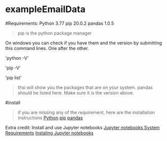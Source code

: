 # exampleEmailData

#Requirements: 
Python 3.77
pip 20.0.2
pandas 1.0.5

>pip is the python package manager 

On windows you can check if you have them and the version 
by submitting this command lines. One after the other. 

'python -V'

'pip -V'

'pip list'
>thsi will show you the packages that are on your system. pandas should be listed here. Make sure it is the  version above. 

#install 
>if you are missing any of the requirement, here are the installation instructions
[Python](https://www.python.org/downloads/)
[pip](https://pip.pypa.io/en/stable/installing/)
[pandas](https://pandas.pydata.org/pandas-docs/stable/getting_started/install.html#installing-from-pypi)


Extra credit:
Install and use Jupyter notebooks 
[Jupyter notebooks System Requirements](https://docs.tibco.com/pub/sfire-dsc/6.5.0/doc/html/TIB_sfire-dsc_sys-req/GUID-291ABBD3-9DC6-4659-8595-3F208F24565A.html)
[Instaling Jupyter notebooks ](https://jupyter.org/install)
